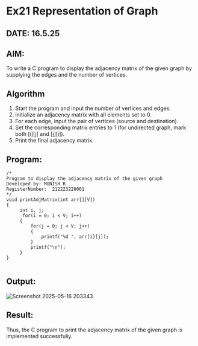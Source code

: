 # Ex21 Representation of Graph
## DATE: 16.5.25
## AIM:
To write a C program to display the adjacency matrix of the given graph by supplying the edges and the number of vertices.

## Algorithm
1. Start the program and input the number of vertices and edges.
2. Initialize an adjacency matrix with all elements set to 0.
3. For each edge, input the pair of vertices (source and destination).
4. Set the corresponding matrix entries to 1 (for undirected graph, mark both [i][j] and [j][i]).
5. Print the final adjacency matrix.
## Program:
```
/*
Program to display the adjacency matrix of the given graph
Developed by: MONISH R
RegisterNumber:  212223220061
*/
void printAdjMatrix(int arr[][V])
{
     int i, j;
      for(i = 0; i < V; i++)
     {  
         for(j = 0; j < V; j++)
         {   
             printf("%d ", arr[i][j]);
         }
         printf("\n");
     }
}


```

## Output:
![Screenshot 2025-05-16 203343](https://github.com/user-attachments/assets/c4bda52b-7808-449b-b08e-3ea7236c4da2)




## Result:
Thus, the C program to print the adjacency matrix of the given graph is implemented successfully.
